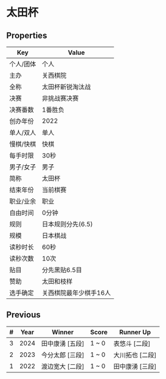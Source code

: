 # 太田杯

## Properties

| Key | Value |
| --- | ----- |
| 个人/团体 | 个人 |
| 主办 | 关西棋院 |
| 全称 | 太田杯新锐淘汰战 |
| 决赛 | 非挑战赛决赛 |
| 决赛番数 | 1番胜负 |
| 创办年份 | 2022 |
| 单人/双人 | 单人 |
| 慢棋/快棋 | 快棋 |
| 每手时限 | 30秒 |
| 男子/女子 | 男子 |
| 简称 | 太田杯 |
| 结束年份 | 当前棋赛 |
| 职业/业余 | 职业 |
| 自由时间 | 0分钟 |
| 规则 | 日本规则分先(6.5) |
| 规模 | 日本棋战 |
| 读秒时长 | 60秒 |
| 读秒次数 | 10次 |
| 贴目 | 分先黑贴6.5目 |
| 赞助 | 太田和枝样 |
| 选手确定 | 关西棋院最年少棋手16人 |

## Previous

| # | Year | Winner | Score | Runner Up |
| --- | --- | --- | --- | --- |
| 3 | 2024 | 田中康湧 [五段] | 1 ~ 0 | 表悠斗 [二段] |
| 2 | 2023 | 今分太郎 [三段] | 1 ~ 0 | 大川拓也 [二段] |
| 1 | 2022 | 渡边宽大 [二段] | 1 ~ 0 | 田中康湧 [三段] |

